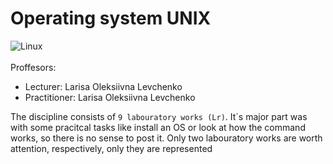 # Operating system UNIX
![Linux](https://img.shields.io/badge/Linux-FCC624?style=for-the-badge&logo=linux&logoColor=black) <br><br>
Proffesors:
- Lecturer: Larisa Oleksiivna Levchenko <br>
- Practitioner: Larisa Oleksiivna Levchenko <br>

The discipline consists of `9 labouratory works (Lr)`. It`s major part was with some pracitcal tasks like install an OS or look at how the command works, so there is no sense to post it. Only two labouratory works are worth attention, respectively, only they are represented